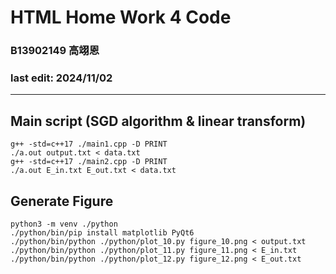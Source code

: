 # HTML Home Work 4 Code
### B13902149 高翊恩
### last edit: 2024/11/02
---

## Main script (SGD algorithm & linear transform)
```
g++ -std=c++17 ./main1.cpp -D PRINT
./a.out output.txt < data.txt
g++ -std=c++17 ./main2.cpp -D PRINT
./a.out E_in.txt E_out.txt < data.txt
```

## Generate Figure
```
python3 -m venv ./python
./python/bin/pip install matplotlib PyQt6
./python/bin/python ./python/plot_10.py figure_10.png < output.txt
./python/bin/python ./python/plot_11.py figure_11.png < E_in.txt
./python/bin/python ./python/plot_12.py figure_12.png < E_out.txt
```
